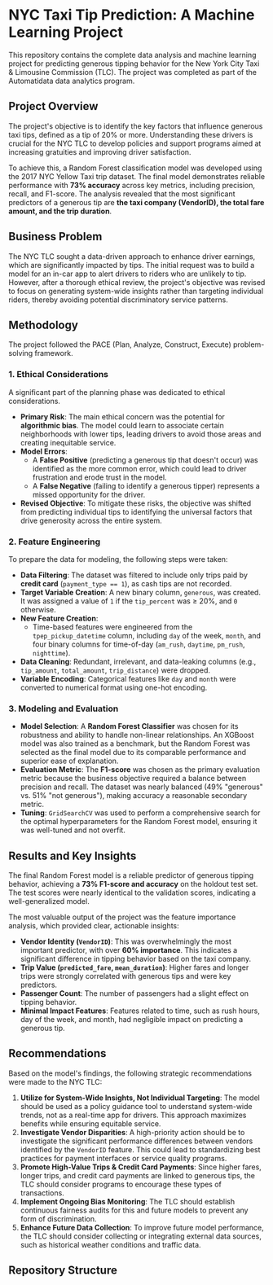 # NYC Taxi Tip Prediction: A Machine Learning Project

This repository contains the complete data analysis and machine learning project for predicting generous tipping behavior for the New York City Taxi & Limousine Commission (TLC). The project was completed as part of the Automatidata data analytics program.

## Project Overview

The project's objective is to identify the key factors that influence generous taxi tips, defined as a tip of 20% or more. Understanding these drivers is crucial for the NYC TLC to develop policies and support programs aimed at increasing gratuities and improving driver satisfaction.

To achieve this, a Random Forest classification model was developed using the 2017 NYC Yellow Taxi trip dataset. The final model demonstrates reliable performance with **73% accuracy** across key metrics, including precision, recall, and F1-score. The analysis revealed that the most significant predictors of a generous tip are **the taxi company (VendorID), the total fare amount, and the trip duration**.

## Business Problem

The NYC TLC sought a data-driven approach to enhance driver earnings, which are significantly impacted by tips. The initial request was to build a model for an in-car app to alert drivers to riders who are unlikely to tip. However, after a thorough ethical review, the project's objective was revised to focus on generating system-wide insights rather than targeting individual riders, thereby avoiding potential discriminatory service patterns.


## Methodology

The project followed the PACE (Plan, Analyze, Construct, Execute) problem-solving framework.

### 1. Ethical Considerations
A significant part of the planning phase was dedicated to ethical considerations.
* **Primary Risk**: The main ethical concern was the potential for **algorithmic bias**. The model could learn to associate certain neighborhoods with lower tips, leading drivers to avoid those areas and creating inequitable service.
* **Model Errors**:
    * A **False Positive** (predicting a generous tip that doesn't occur) was identified as the more common error, which could lead to driver frustration and erode trust in the model.
    * A **False Negative** (failing to identify a generous tipper) represents a missed opportunity for the driver.
* **Revised Objective**: To mitigate these risks, the objective was shifted from predicting individual tips to identifying the universal factors that drive generosity across the entire system.

### 2. Feature Engineering
To prepare the data for modeling, the following steps were taken:
* **Data Filtering**: The dataset was filtered to include only trips paid by **credit card** (`payment_type == 1`), as cash tips are not recorded.
* **Target Variable Creation**: A new binary column, `generous`, was created. It was assigned a value of `1` if the `tip_percent` was ≥ 20%, and `0` otherwise.
* **New Feature Creation**:
    * Time-based features were engineered from the `tpep_pickup_datetime` column, including `day` of the week, `month`, and four binary columns for time-of-day (`am_rush`, `daytime`, `pm_rush`, `nighttime`).
* **Data Cleaning**: Redundant, irrelevant, and data-leaking columns (e.g., `tip_amount`, `total_amount`, `trip_distance`) were dropped.
* **Variable Encoding**: Categorical features like `day` and `month` were converted to numerical format using one-hot encoding.

### 3. Modeling and Evaluation
* **Model Selection**: A **Random Forest Classifier** was chosen for its robustness and ability to handle non-linear relationships. An XGBoost model was also trained as a benchmark, but the Random Forest was selected as the final model due to its comparable performance and superior ease of explanation.
* **Evaluation Metric**: The **F1-score** was chosen as the primary evaluation metric because the business objective required a balance between precision and recall. The dataset was nearly balanced (49% "generous" vs. 51% "not generous"), making accuracy a reasonable secondary metric.
* **Tuning**: `GridSearchCV` was used to perform a comprehensive search for the optimal hyperparameters for the Random Forest model, ensuring it was well-tuned and not overfit.

## Results and Key Insights

The final Random Forest model is a reliable predictor of generous tipping behavior, achieving a **73% F1-score and accuracy** on the holdout test set. The test scores were nearly identical to the validation scores, indicating a well-generalized model.

The most valuable output of the project was the feature importance analysis, which provided clear, actionable insights:
* **Vendor Identity (`VendorID`)**: This was overwhelmingly the most important predictor, with over **60% importance**. This indicates a significant difference in tipping behavior based on the taxi company.
* **Trip Value (`predicted_fare`, `mean_duration`)**: Higher fares and longer trips were strongly correlated with generous tips and were key predictors.
* **Passenger Count**: The number of passengers had a slight effect on tipping behavior.
* **Minimal Impact Features**: Features related to time, such as rush hours, day of the week, and month, had negligible impact on predicting a generous tip.

## Recommendations

Based on the model's findings, the following strategic recommendations were made to the NYC TLC:
1.  **Utilize for System-Wide Insights, Not Individual Targeting**: The model should be used as a policy guidance tool to understand system-wide trends, not as a real-time app for drivers. This approach maximizes benefits while ensuring equitable service.
2.  **Investigate Vendor Disparities**: A high-priority action should be to investigate the significant performance differences between vendors identified by the `VendorID` feature. This could lead to standardizing best practices for payment interfaces or service quality programs.
3.  **Promote High-Value Trips & Credit Card Payments**: Since higher fares, longer trips, and credit card payments are linked to generous tips, the TLC should consider programs to encourage these types of transactions.
4.  **Implement Ongoing Bias Monitoring**: The TLC should establish continuous fairness audits for this and future models to prevent any form of discrimination.
5.  **Enhance Future Data Collection**: To improve future model performance, the TLC should consider collecting or integrating external data sources, such as historical weather conditions and traffic data.

## Repository Structure
